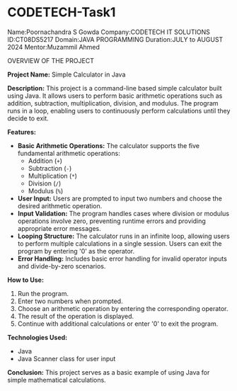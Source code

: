 # CODETECH-Task1

Name:Poornachandra S Gowda
Company:CODETECH IT SOLUTIONS
ID:CT08DS5217
Domain:JAVA PROGRAMMING
Duration:JULY to AUGUST 2024
Mentor:Muzammil Ahmed

OVERVIEW OF THE PROJECT

**Project Name:** Simple Calculator in Java

**Description:**
This project is a command-line based simple calculator built using Java. It allows users to perform basic arithmetic operations such as addition, subtraction, multiplication, division, and modulus. The program runs in a loop, enabling users to continuously perform calculations until they decide to exit.

**Features:**
- **Basic Arithmetic Operations:** The calculator supports the five fundamental arithmetic operations:
  - Addition (`+`)
  - Subtraction (`-`)
  - Multiplication (`*`)
  - Division (`/`)
  - Modulus (`%`)
- **User Input:** Users are prompted to input two numbers and choose the desired arithmetic operation.
- **Input Validation:** The program handles cases where division or modulus operations involve zero, preventing runtime errors and providing appropriate error messages.
- **Looping Structure:** The calculator runs in an infinite loop, allowing users to perform multiple calculations in a single session. Users can exit the program by entering '0' as the operator.
- **Error Handling:** Includes basic error handling for invalid operator inputs and divide-by-zero scenarios.

**How to Use:**
1. Run the program.
2. Enter two numbers when prompted.
3. Choose an arithmetic operation by entering the corresponding operator.
4. The result of the operation is displayed.
5. Continue with additional calculations or enter '0' to exit the program.

**Technologies Used:**
- Java
- Java Scanner class for user input

**Conclusion:**
This project serves as a basic example of using Java for simple mathematical calculations.
